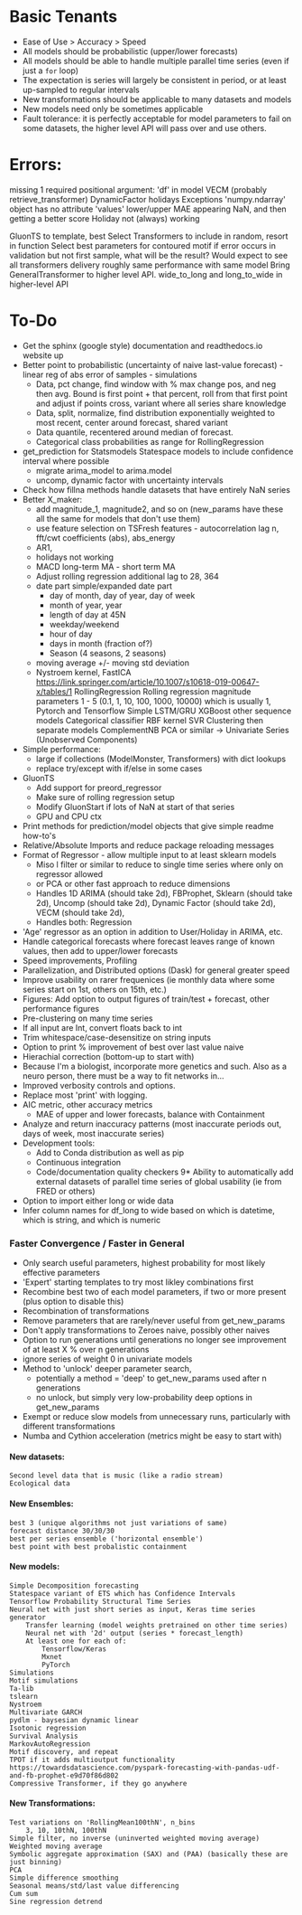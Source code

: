 # Basic Tenants
* Ease of Use > Accuracy > Speed
* All models should be probabilistic (upper/lower forecasts)
* All models should be able to handle multiple parallel time series (even if just a `for` loop)
* The expectation is series will largely be consistent in period, or at least up-sampled to regular intervals
* New transformations should be applicable to many datasets and models
* New models need only be sometimes applicable
* Fault tolerance: it is perfectly acceptable for model parameters to fail on some datasets, the higher level API will pass over and use others.

# Errors: 
missing 1 required positional argument: 'df' in model VECM  (probably retrieve_transformer)
DynamicFactor holidays 	Exceptions 'numpy.ndarray' object has no attribute 'values'
lower/upper MAE appearing NaN, and then getting a better score
Holiday not (always) working

GluonTS to template, best
Select Transformers to include in random, resort in function
Select best parameters for contoured motif
if error occurs in validation but not first sample, what will be the result?
Would expect to see all transformers delivery roughly same performance with same model
Bring GeneralTransformer to higher level API.
	wide_to_long and long_to_wide in higher-level API

# To-Do
* Get the sphinx (google style) documentation and readthedocs.io website up
* Better point to probabilistic (uncertainty of naive last-value forecast) - linear reg of abs error of samples - simulations
	* Data, pct change, find window with % max change pos, and neg then avg. Bound is first point + that percent, roll from that first point and adjust if points cross, variant where all series share knowledge
	* Data, split, normalize, find distribution exponentially weighted to most recent, center around forecast, shared variant
	* Data quantile, recentered around median of forecast.
	* Categorical class probabilities as range for RollingRegression
* get_prediction for Statsmodels Statespace models to include confidence interval where possible
	* migrate arima_model to arima.model
	* uncomp, dynamic factor with uncertainty intervals
* Check how fillna methods handle datasets that have entirely NaN series
* Better X_maker:
	* add magnitude_1, magnitude2, and so on (new_params have these all the same for models that don't use them)
	* use feature selection on TSFresh features - autocorrelation lag n, fft/cwt coefficients (abs), abs_energy
	* AR1, 
	* holidays not working
	* MACD long-term MA - short term MA
	* Adjust rolling regression additional lag to 28, 364
	* date part simple/expanded date part
		* day of month, day of year, day of week
		* month of year, year
		* length of day at 45N
		* weekday/weekend
		* hour of day
		* days in month (fraction of?)
		* Season (4 seasons, 2 seasons)
	* moving average +/- moving std deviation
	* Nystroem kernel, FastICA
	https://link.springer.com/article/10.1007/s10618-019-00647-x/tables/1
	RollingRegression
		Rolling regression magnitude parameters 1 - 5 (0.1, 1, 10, 100, 1000, 10000) which is usually 1, 
		Pytorch and Tensorflow Simple LSTM/GRU
		XGBoost
		other sequence models
		Categorical classifier
		RBF kernel SVR
		Clustering then separate models
		ComplementNB
		PCA or similar -> Univariate Series (Unobserved Components)
* Simple performance:
	* large if collections (ModelMonster, Transformers) with dict lookups
	* replace try/except with if/else in some cases
* GluonTS
	* Add support for preord_regressor
	* Make sure of rolling regression setup
	* Modify GluonStart if lots of NaN at start of that series
	* GPU and CPU ctx
* Print methods for prediction/model objects that give simple readme how-to's
* Relative/Absolute Imports and reduce package reloading messages
* Format of Regressor - allow multiple input to at least sklearn models
	* Miso l filter or similar to reduce to single time series where only on regressor allowed
	* or PCA or other fast approach to reduce dimensions
	* Handles 1D ARIMA (should take 2d), FBProphet, Sklearn (should take 2d), Uncomp (should take 2d), Dynamic Factor (should take 2d), VECM (should take 2d),
	* Handles both: Regression
* 'Age' regressor as an option in addition to User/Holiday in ARIMA, etc.
* Handle categorical forecasts where forecast leaves range of known values, then add to upper/lower forecasts
* Speed improvements, Profiling
* Parallelization, and Distributed options (Dask) for general greater speed
* Improve usability on rarer frequenices (ie monthly data where some series start on 1st, others on 15th, etc.)
* Figures: Add option to output figures of train/test + forecast, other performance figures
* Pre-clustering on many time series
* If all input are Int, convert floats back to int
* Trim whitespace/case-desensitize on string inputs
* Option to print % improvement of best over last value naive
* Hierachial correction (bottom-up to start with)
* Because I'm a biologist, incorporate more genetics and such. Also as a neuro person, there must be a way to fit networks in...
* Improved verbosity controls and options. 
* Replace most 'print' with logging.
* AIC metric, other accuracy metrics
	* MAE of upper and lower forecasts, balance with Containment
* Analyze and return inaccuracy patterns (most inaccurate periods out, days of week, most inaccurate series)
* Development tools:
	* Add to Conda distribution as well as pip
	* Continuous integration
	* Code/documentation quality checkers
9* Ability to automatically add external datasets of parallel time series of global usability (ie from FRED or others)
* Option to import either long or wide data
* Infer column names for df_long to wide based on which is datetime, which is string, and which is numeric

### Faster Convergence / Faster in General
* Only search useful parameters, highest probability for most likely effective parameters
* 'Expert' starting templates to try most likley combinations first
* Recombine best two of each model parameters, if two or more present (plus option to disable this)
* Recombination of transformations
* Remove parameters that are rarely/never useful from get_new_params
* Don't apply transformations to Zeroes naive, possibly other naives
* Option to run generations until generations no longer see improvement of at least X % over n generations
* ignore series of weight 0 in univariate models
* Method to 'unlock' deeper parameter search, 
	* potentially a method = 'deep' to get_new_params used after n generations
	* no unlock, but simply very low-probability deep options in get_new_params
* Exempt or reduce slow models from unnecessary runs, particularly with different transformations
* Numba and Cythion acceleration (metrics might be easy to start with)

#### New datasets:
	Second level data that is music (like a radio stream)
	Ecological data

#### New Ensembles:
	best 3 (unique algorithms not just variations of same)
	forecast distance 30/30/30
	best per series ensemble ('horizontal ensemble')
	best point with best probalistic containment
#### New models:
	Simple Decomposition forecasting
	Statespace variant of ETS which has Confidence Intervals
	Tensorflow Probability Structural Time Series
	Neural net with just short series as input, Keras time series generator
		Transfer learning (model weights pretrained on other time series)
		Neural net with '2d' output (series * forecast_length)
		At least one for each of:
			Tensorflow/Keras
			Mxnet
			PyTorch
	Simulations
	Motif simulations
	Ta-lib
	tslearn
	Nystroem
	Multivariate GARCH
	pydlm - baysesian dynamic linear
	Isotonic regression
	Survival Analysis
	MarkovAutoRegression
	Motif discovery, and repeat
	TPOT if it adds multioutput functionality
	https://towardsdatascience.com/pyspark-forecasting-with-pandas-udf-and-fb-prophet-e9d70f86d802
	Compressive Transformer, if they go anywhere

#### New Transformations:
	Test variations on 'RollingMean100thN', n_bins
		3, 10, 10thN, 100thN
	Simple filter, no inverse (uninverted weighted moving average)
	Weighted moving average
	Symbolic aggregate approximation (SAX) and (PAA) (basically these are just binning)
	PCA
	Simple difference smoothing
	Seasonal means/std/last value differencing
	Cum sum
	Sine regression detrend
	
